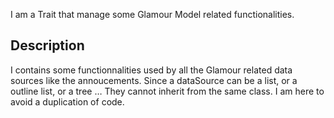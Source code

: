 I am a Trait that manage some Glamour Model related functionalities. 

Description 
--------------------

I contains some functionnalities used by all the Glamour related data sources like the annoucements. Since a dataSource can be a list, or a outline list, or a tree … They cannot inherit from the same class. I am here to avoid a duplication of code.